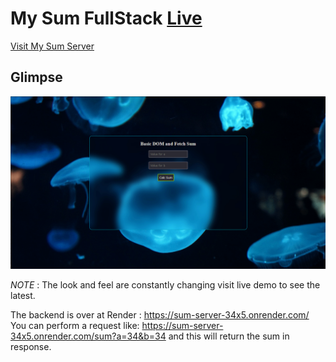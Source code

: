 # My Sum FullStack [Live](https://my-sum-server.vercel.app/)

[Visit My Sum Server](https://my-sum-server.vercel.app/)


## Glimpse
![Alt Text](https://github.com/knilesh9/my-sum-server/raw/main/media/firefox_cUHUlI4I4d.gif)

*NOTE* : The look and feel are constantly changing visit live demo to see the latest.


The backend is over at Render : https://sum-server-34x5.onrender.com/  
You can perform a request like: https://sum-server-34x5.onrender.com/sum?a=34&b=34 and this will return the sum in response.
